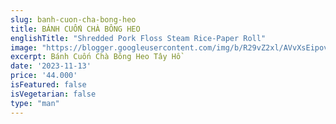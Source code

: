 ```yaml
---
slug: banh-cuon-cha-bong-heo
title: BÁNH CUỐN CHÀ BÔNG HEO
englishTitle: "Shredded Pork Floss Steam Rice-Paper Roll"
image: "https://blogger.googleusercontent.com/img/b/R29vZ2xl/AVvXsEipovDVo01Vj6GgbPa5KJgClQI5R8YDVBuQw1kt35phYc_vejSCAGaqSQav7cDI-VZ1QxpydcqL4dh8qRTdJ8vKkm_hdnpAZpcbD4WnpjzxT6GqDONWXz3VEe8NAEDiur6J-INwNU2HlFjrBr1gHGrwn30SD6f2i-HK_TM3zxmCGbUIlA/s1600/NhanChaBongHeo.jpg"
excerpt: Bánh Cuốn Chà Bông Heo Tây Hồ 
date: '2023-11-13'
price: '44.000'
isFeatured: false
isVegetarian: false
type: "man"
---
```



